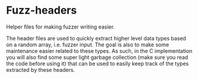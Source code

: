 # Fuzz-headers
Helper files for making fuzzer writing easier.

The header files are used to quickly extract higher level data types
based on a random array, i.e. fuzzer input. The goal is also to make
some maintenance easier related to these types. As such, in the C
implementation you will also find some super light garbage collection
(make sure you read the code before using it) that can be used to easily
keep track of the types extracted by these headers. 
